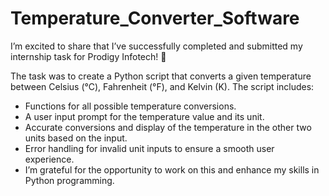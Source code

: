 # Temperature_Converter_Software

I’m excited to share that I’ve successfully completed and submitted my internship task for Prodigy Infotech! 🎉

The task was to create a Python script that converts a given temperature between Celsius (°C), Fahrenheit (°F), and Kelvin (K). The script includes:
- Functions for all possible temperature conversions.
- A user input prompt for the temperature value and its unit.
- Accurate conversions and display of the temperature in the other two units based on the input.
- Error handling for invalid unit inputs to ensure a smooth user experience.
- I’m grateful for the opportunity to work on this and enhance my skills in Python programming.


